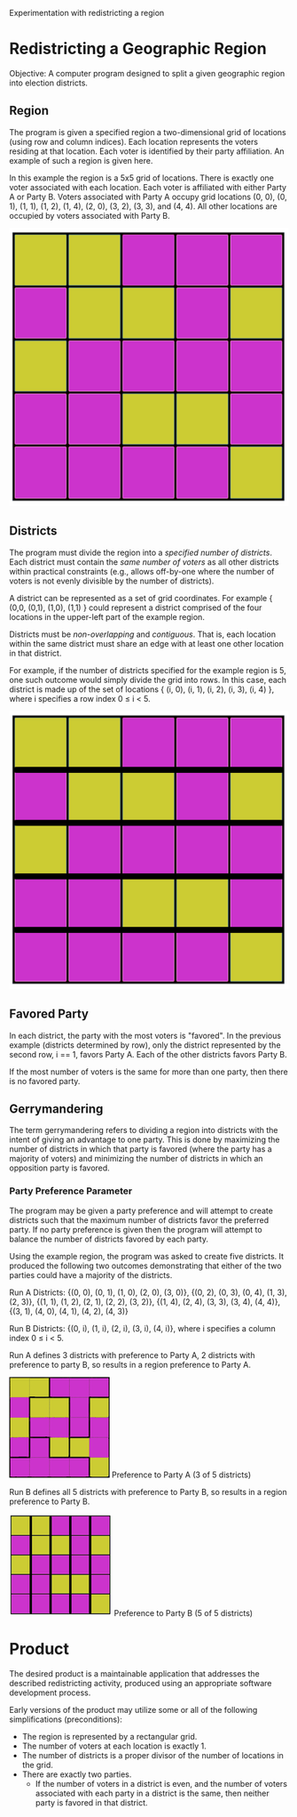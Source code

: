 Experimentation with redistricting a region

# Redistricting a Geographic Region

Objective: A computer program designed to split a given geographic region into election districts.

## Region

The program is given a specified region a two-dimensional grid of locations (using row and column indices).  Each location represents the voters residing at that location.  Each voter is identified by their party affiliation.  An example of such a region is given here.

In this example the region is a 5x5 grid of locations. There is exactly one voter associated with each location. Each voter is affiliated with either Party A or Party B. Voters associated with Party A occupy grid locations (0, 0), (0, 1), (1, 1), (1, 2), (1, 4), (2, 0), (3, 2), (3, 3), and (4, 4). All other locations are occupied by voters associated with Party B.


![5x5 Region of Locations matching the textual description](/images/grid_5x5.gif)
 

## Districts

The program must divide the region into a _specified number of districts_. Each district must contain the _same number of voters_ as all other districts within practical constraints (e.g., allows off-by-one where the number of voters is not evenly divisible by the number of districts).

A district can be represented as a set of grid coordinates.  For example { (0,0, (0,1), (1,0), (1,1) } could represent a district comprised of the four locations in the upper-left part of the example region.

Districts must be _non-overlapping_ and _contiguous_. That is, each location within the same district must share an edge with at least one other location in that district.

For example, if the number of districts specified for the example region is 5, one such outcome would simply divide the grid into rows.  In this case, each district is made up of the set of locations { (i, 0), (i, 1), (i, 2), (i, 3), (i, 4) }, where i specifies a row index 0 ≤ i < 5.

![Example Region with Districts by Row](/images/rows.gif)

 

## Favored Party

In each district, the party with the most voters is "favored". In the previous example (districts determined by row), only the district represented by the second row, i == 1, favors Party A. Each of the other districts favors Party B.

If the most number of voters is the same for more than one party, then there is no favored party.

 

## Gerrymandering

The term gerrymandering refers to dividing a region into districts with the intent of giving an advantage to one party. This is done by maximizing the number of districts in which that party is favored (where the party has a majority of voters) and minimizing the number of districts in which an opposition party is favored.

 

### Party Preference Parameter

The program may be given a party preference and will attempt to create districts such that the maximum number of districts favor the preferred party. If no party preference is given then the program will attempt to balance the number of districts favored by each party.

Using the example region, the program was asked to create five districts. It produced the following two outcomes demonstrating that either of the two parties could have a majority of the districts.

Run A Districts:  {(0, 0), (0, 1), (1, 0), (2, 0), (3, 0)}, {(0, 2), (0, 3), (0, 4), (1, 3), (2, 3)}, {(1, 1), (1, 2), (2, 1), (2, 2), (3, 2)}, {(1, 4), (2, 4), (3, 3), (3, 4), (4, 4)}, {(3, 1), (4, 0), (4, 1), (4, 2), (4, 3)}

Run B Districts:  {(0, i), (1, i), (2, i), (3, i), (4, i)}, where i specifies a column index 0 ≤ i < 5.

Run A defines 3 districts with preference to Party A, 2 districts with preference to party B, so results in a region preference to Party A.

![Gerrymandered grid from Run A - Preference to Party A (3 of 5 districts)](images/gerry1_5x5.gif)  Preference to Party A (3 of 5 districts)

Run B defines all 5 districts with preference to Party B, so results in a region preference to Party B.

![Gerrymandered Grid for Run B - Preference to Party B (5 of 5 districts)](images/gerry2_5x5.gif) Preference to Party B (5 of 5 districts)

 

# Product
The desired product is a maintainable application that addresses the described redistricting activity, produced using an appropriate software development process.

Early versions of the product may utilize some or all of the following simplifications (preconditions):

* The region is represented by a rectangular grid.
* The number of voters at each location is exactly 1.
* The number of districts is a proper divisor of the number of locations in the grid.
* There are exactly two parties.
  * If the number of voters in a district is even, and the number of voters associated with each party in a district is the same, then neither party is favored in that district.
